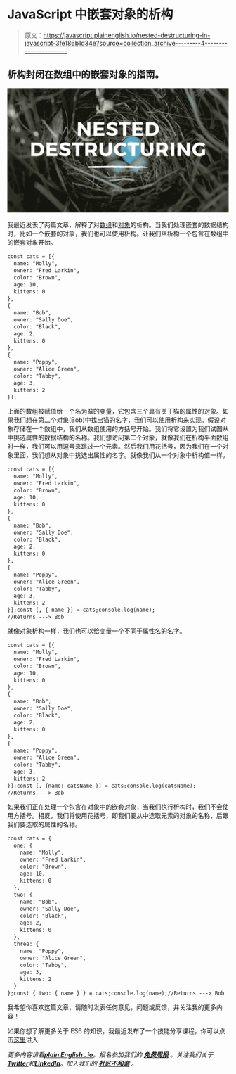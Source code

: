 # JavaScript 中嵌套对象的析构

> 原文：<https://javascript.plainenglish.io/nested-destructuring-in-javascript-3fe186b1d34e?source=collection_archive---------4----------------------->

## 析构封闭在数组中的嵌套对象的指南。

![](img/fdb8778b3c03a8b9e79d08cc3a504a29.png)

我最近发表了两篇文章，解释了对[数组](/array-destructuring-in-javascript-c79b747dd864)和[对象](/basic-object-destructuring-in-javascript-7c4538ec70ec)的析构。当我们处理嵌套的数据结构时，比如一个嵌套的对象，我们也可以使用析构。让我们从析构一个包含在数组中的嵌套对象开始。

```
const cats = [{
  name: "Molly",
  owner: "Fred Larkin",
  color: "Brown",
  age: 10,
  kittens: 0
},
{
  name: "Bob",
  owner: "Sally Doe",
  color: "Black",
  age: 2,
  kittens: 0
},
{
  name: "Poppy",
  owner: "Alice Green",
  color: "Tabby",
  age: 3,
  kittens: 2
}];
```

上面的数组被赋值给一个名为*猫*的变量，它包含三个具有关于猫的属性的对象。如果我们想在第二个对象(Bob)中找出猫的名字，我们可以使用析构来实现。假设对象存储在一个数组中，我们从数组使用的方括号开始。我们将它设置为我们试图从中挑选属性的数据结构的名称。我们想访问第二个对象，就像我们在析构平面数组时一样，我们可以用逗号来跳过一个元素。然后我们用花括号，因为我们在一个对象里面，我们想从对象中挑选出属性的名字。就像我们从一个对象中析构值一样。

```
const cats = [{
  name: "Molly",
  owner: "Fred Larkin",
  color: "Brown",
  age: 10,
  kittens: 0
},
{
  name: "Bob",
  owner: "Sally Doe",
  color: "Black",
  age: 2,
  kittens: 0
},
{
  name: "Poppy",
  owner: "Alice Green",
  color: "Tabby",
  age: 3,
  kittens: 2
}];const [, { name }] = cats;console.log(name);
//Returns ---> Bob
```

就像对象析构一样，我们也可以给变量一个不同于属性名的名字。

```
const cats = [{
  name: "Molly",
  owner: "Fred Larkin",
  color: "Brown",
  age: 10,
  kittens: 0
},
{
  name: "Bob",
  owner: "Sally Doe",
  color: "Black",
  age: 2,
  kittens: 0
},
{
  name: "Poppy",
  owner: "Alice Green",
  color: "Tabby",
  age: 3,
  kittens: 2
}];const [, {name: catsName }] = cats;console.log(catsName);
//Returns ---> Bob
```

如果我们正在处理一个包含在对象中的嵌套对象，当我们执行析构时，我们不会使用方括号。相反，我们将使用花括号，即我们要从中选取元素的对象的名称，后跟我们要选取的属性的名称。

```
const cats = {
  one: {
    name: "Molly",
    owner: "Fred Larkin",
    color: "Brown",
    age: 10,
    kittens: 0
  },
  two: {
    name: "Bob",
    owner: "Sally Doe",
    color: "Black",
    age: 2,
    kittens: 0
  },
  three: {
    name: "Poppy",
    owner: "Alice Green",
    color: "Tabby",
    age: 3,
    kittens: 2
  }
};const { two: { name } } = cats;console.log(name);//Returns ---> Bob
```

我希望你喜欢这篇文章，请随时发表任何意见，问题或反馈，并关注我的更多内容！

如果你想了解更多关于 ES6 的知识，我最近发布了一个技能分享课程，你可以点击[这里](https://skl.sh/39wrP0w)进入

*更多内容请看*[***plain English . io***](https://plainenglish.io/)*。报名参加我们的* [***免费周报***](http://newsletter.plainenglish.io/) *。关注我们关于*[***Twitter***](https://twitter.com/inPlainEngHQ)*和*[***LinkedIn***](https://www.linkedin.com/company/inplainenglish/)*。加入我们的* [***社区不和谐***](https://discord.gg/GtDtUAvyhW) *。*